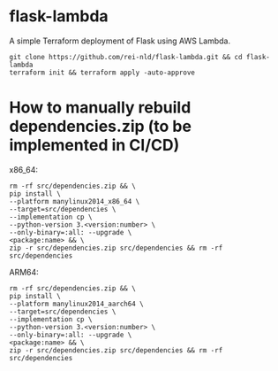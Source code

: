 # flask-lambda

A simple Terraform deployment of Flask using AWS Lambda.
```
git clone https://github.com/rei-nld/flask-lambda.git && cd flask-lambda
terraform init && terraform apply -auto-approve
```

# How to manually rebuild dependencies.zip (to be implemented in CI/CD)

x86_64:
```
rm -rf src/dependencies.zip && \
pip install \
--platform manylinux2014_x86_64 \
--target=src/dependencies \
--implementation cp \
--python-version 3.<version:number> \
--only-binary=:all: --upgrade \
<package:name> && \
zip -r src/dependencies.zip src/dependencies && rm -rf src/dependencies
```

ARM64:
```
rm -rf src/dependencies.zip && \
pip install \
--platform manylinux2014_aarch64 \
--target=src/dependencies \
--implementation cp \
--python-version 3.<version:number> \
--only-binary=:all: --upgrade \
<package:name> && \
zip -r src/dependencies.zip src/dependencies && rm -rf src/dependencies
```
